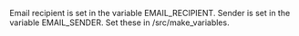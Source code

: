 Email recipient is set in the variable EMAIL_RECIPIENT.
Sender is set in the variable EMAIL_SENDER.
Set these in /src/make_variables.
